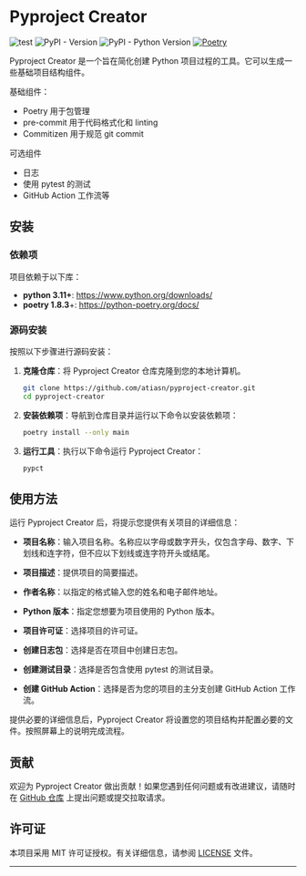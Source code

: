 # Pyproject Creator
![test](https://github.com/atiasn/pyproject-creator/actions/workflows/test.yml/badge.svg?branch=master)
![PyPI - Version](https://img.shields.io/pypi/v/pyproject-creator)
![PyPI - Python Version](https://img.shields.io/pypi/pyversions/pyproject-creator)
[![Poetry](https://img.shields.io/endpoint?url=https://python-poetry.org/badge/v0.json)](https://python-poetry.org/)

Pyproject Creator 是一个旨在简化创建 Python 项目过程的工具。它可以生成一些基础项目结构组件。

基础组件：
- Poetry 用于包管理
- pre-commit 用于代码格式化和 linting
- Commitizen 用于规范 git commit

可选组件
- 日志
- 使用 pytest 的测试
- GitHub Action 工作流等

## 安装

### 依赖项

项目依赖于以下库：
- **python 3.11+**: https://www.python.org/downloads/
- **poetry 1.8.3**+: https://python-poetry.org/docs/

### 源码安装

按照以下步骤进行源码安装：

1. **克隆仓库**：将 Pyproject Creator 仓库克隆到您的本地计算机。
   ```bash
   git clone https://github.com/atiasn/pyproject-creator.git
   cd pyproject-creator
   ```

2. **安装依赖项**：导航到仓库目录并运行以下命令以安装依赖项：

    ```bash
    poetry install --only main
    ```

3. **运行工具**：执行以下命令运行 Pyproject Creator：

    ```bash
    pypct
    ```

## 使用方法

运行 Pyproject Creator 后，将提示您提供有关项目的详细信息：

- **项目名称**：输入项目名称。名称应以字母或数字开头，仅包含字母、数字、下划线和连字符，但不应以下划线或连字符开头或结尾。

- **项目描述**：提供项目的简要描述。

- **作者名称**：以指定的格式输入您的姓名和电子邮件地址。

- **Python 版本**：指定您想要为项目使用的 Python 版本。

- **项目许可证**：选择项目的许可证。

- **创建日志包**：选择是否在项目中创建日志包。

- **创建测试目录**：选择是否包含使用 pytest 的测试目录。

- **创建 GitHub Action**：选择是否为您的项目的主分支创建 GitHub Action 工作流。

提供必要的详细信息后，Pyproject Creator 将设置您的项目结构并配置必要的文件。按照屏幕上的说明完成流程。

## 贡献

欢迎为 Pyproject Creator 做出贡献！如果您遇到任何问题或有改进建议，请随时在 [GitHub 仓库](https://github.com/atiasn/pyproject-creator) 上提出问题或提交拉取请求。

## 许可证

本项目采用 MIT 许可证授权。有关详细信息，请参阅 [LICENSE](LICENSE) 文件。

---
